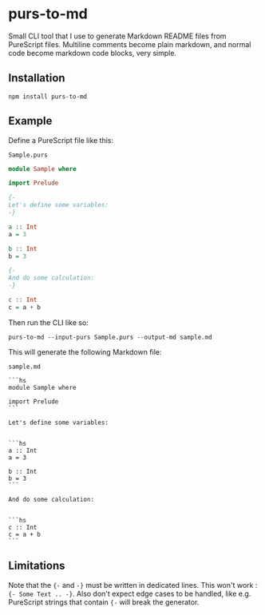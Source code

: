 # purs-to-md

Small CLI tool that I use to generate Markdown README files from PureScript files. 
Multiline comments become plain markdown, and normal code become markdown code blocks, very simple.

## Installation

```
npm install purs-to-md
```

## Example

Define a PureScript file like this:

`Sample.purs`
```hs
module Sample where

import Prelude

{-
Let's define some variables:
-}

a :: Int
a = 3

b :: Int
b = 3

{-
And do some calculation:
-}

c :: Int
c = a + b
```

Then run the CLI like so:

```
purs-to-md --input-purs Sample.purs --output-md sample.md
```

This will generate the following Markdown file:

`sample.md`
````text
```hs
module Sample where

import Prelude
```

Let's define some variables:


```hs
a :: Int
a = 3

b :: Int
b = 3
```

And do some calculation:


```hs
c :: Int
c = a + b
```
````

## Limitations

Note that the `{-` and `-}` must be written in dedicated lines. This won't work : `{- Some Text .. -}`.
Also don't expect edge cases to be handled, like e.g. PureScript strings that contain `{-` will break the generator.